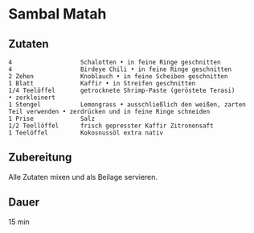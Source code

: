 # Sambal Matah

## Zutaten
    4                   Schalotten • in feine Ringe geschnitten
    4                   Birdeye Chili • in feine Ringe geschnitten
    2 Zehen             Knoblauch • in feine Scheiben geschnitten
    1 Blatt             Kaffir • in Streifen geschnitten
    1/4 Teelöffel       getrocknete Shrimp-Paste (geröstete Terasi) • zerkleinert
    1 Stengel           Lemongrass • ausschließlich den weißen, zarten Teil verwenden • zerdrücken und in feine Ringe schneiden
    1 Prise             Salz
    1/2 Teellöffel      frisch gepresster Kaffir Zitronensaft
    1 Teelöffel         Kokosnussöl extra nativ
    

## Zubereitung
Alle Zutaten mixen und als Beilage servieren. 

## Dauer
15 min
